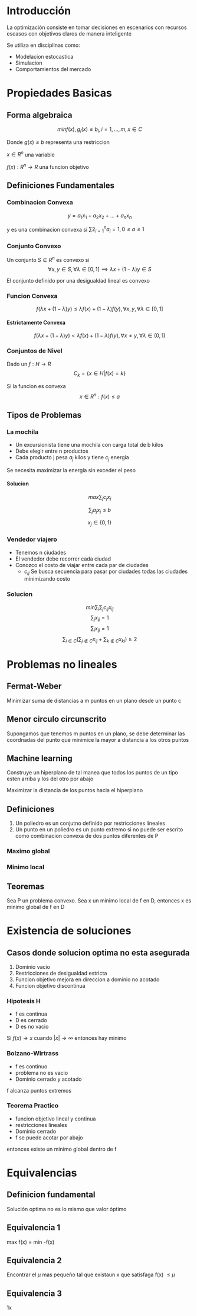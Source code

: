 # Introducción

La optimización consiste en tomar decisiones en escenarios con recursos escasos con objetivos claros de manera inteligente

Se utiliza en disciplinas como:
- Modelacion estocastica
- Simulacion
- Comportamientos del mercado

# Propiedades Basicas
## Forma algebraica
$$min f(x),g_i(x)\leq b_i, i = 1,...,m, x \in C$$

Donde $g(x) \leq b$ representa una restriccion

$x \in R^n$ una variable 

$f(x): R^n \rightarrow R$ una funcion objetivo

## Definiciones Fundamentales
### Combinacion Convexa
$$y = a_1 x_1 + a_2 x_2 + ... + a_n x_n$$

y es una combinacion convexa si $\sum2_{i=1}^n a_i = 1, 0 \leq a \leq 1$

### Conjunto Convexo
Un conjunto $S \subseteq R^n$ es convexo si
$$\forall x,y \in S, \forall \lambda \in [ 0,1 ] \implies \lambda x + (1 - \lambda)y \in S$$

El conjunto definido por una desigualdad lineal es convexo

### Funcion Convexa
$$f(\lambda x + (1-\lambda)y) \leq \lambda f(x) + (1-\lambda)f(y), \forall x,y, \forall \lambda \in [0,1]$$

#### Estrictamente Convexa
$$f(\lambda x + (1-\lambda)y) < \lambda f(x) + (1-\lambda)f(y), \forall x \neq y, \forall \lambda \in (0,1)$$

### Conjuntos de Nivel
Dado un $f: H \rightarrow R$
$$C_k = \{x \in H | f(x) = k \}$$

Si la funcion es convexa
$$x \in R^n : f(x) \leq a$$

## Tipos de Problemas
### La mochila
- Un excursionista tiene una mochila con carga total de b kilos
- Debe elegir entre n productos 
- Cada producto j pesa $a_j$ kilos y tiene $c_j$ energía

Se necesita maximizar la energía sin exceder el peso

#### Solucion
$$max \sum_j c_j x_j$$

$$\sum_j a_j x_j \leq b$$

$$x_j \in \{ 0,1 \}$$

### Vendedor viajero
- Tenemos n ciudades
- El vendedor debe recorrer cada ciudad
- Conozco el costo de viajar entre cada par de ciudades
    - $c_{ij}$
Se busca secuencia para pasar por ciudades todas las ciudades minimizando costo

### Solucion
$$min \sum_i \sum_j c_{ij} x_{ij}$$
$$\sum_j x_{ij} = 1$$
$$\sum_i x_{ij} = 1$$
$$\sum_{i \in C}(\sum_{j\notin C} x_{ij} + \sum_{k \notin C} x_{ki} ) \geq 2 $$

# Problemas no lineales
## Fermat-Weber
Minimizar suma de distancias a m puntos en un plano desde un punto c
## Menor circulo circunscrito
Supongamos que tenemos m puntos en un plano, se debe determinar las coordnadas del punto que minimice la mayor a distancia a los otros puntos

## Machine learning
Construye un hiperplano de tal manea que todos los puntos de un tipo esten arriba y los del otro por abajo

Maximizar la distancia de los puntos hacia el hiperplano

## Definiciones
1. Un poliedro es un conjutno definido por restricciones lineales
2. Un punto en un poliedro es un punto extremo si no puede ser escrito como combinacion convexa de dos puntos diferentes de P

### Maximo global
### Minimo local

## Teoremas
Sea P un problema convexo. Sea x un minimo local de f en D, entonces x es minimo global de f en D

# Existencia de soluciones
## Casos donde solucion optima no esta asegurada
1. Dominio vacio
2. Restricciones de desigualdad estricta
3. Funcion objetivo mejora en direccion a dominio no acotado
4. Funcion objetivo discontinua

### Hipotesis H
- f es continua
- D es cerrado
- D es no vacio

Si $f(x) \rightarrow x$ cuando $|x| \rightarrow \infty$ entonces hay minimo

### Bolzano-Wirtrass
- f es continuo
- problema no es vacio
- Dominio cerrado y acotado

f alcanza puntos extremos


### Teorema Practico
- funcion objetivo lineal y continua
- restricciones lineales
- Dominio cerrado
- f se puede acotar por abajo 

entonces existe un minimo global dentro de f

# Equivalencias
## Definicion fundamental
Solución optima no es lo mismo que valor óptimo

## Equivalencia 1
max f(x) = min -f(x)

## Equivalencia 2
Encontrar el $\mu$ mas pequeño tal que existaun x que satisfaga f(x) $\leq \mu$ 

## Equivalencia 3
1x
